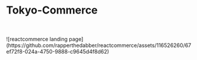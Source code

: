 # Tokyo-Commerce
<br>
<br>
![reactcommerce landing page](https://github.com/rapperthedabber/reactcommerce/assets/116526260/67ef72f8-024a-4750-9888-c9645d4f8d62)
